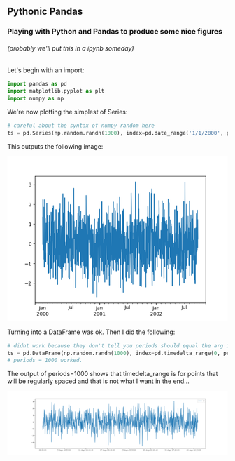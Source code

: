 ## Pythonic Pandas
### Playing with Python and Pandas to produce some nice figures
###### (probably we'll put this in a ipynb someday)

Let's begin with an import:

```python
import pandas as pd
import matplotlib.pyplot as plt
import numpy as np
```

We're now plotting the simplest of Series:

```python
# careful about the syntax of numpy random here
ts = pd.Series(np.random.randn(1000), index=pd.date_range('1/1/2000', periods=1000))
```

This outputs the following image:

![Image](https://github.com/nfilipov/PythonEmProgresso/blob/master/figures/Figure_1.png?raw=true)

Turning into a DataFrame was ok. Then I did the following:

```python
# didnt work because they don't tell you periods should equal the arg in random.randn!!
ts = pd.DataFrame(np.random.randn(1000), index=pd.timedelta_range(0, periods=10, freq='H'))
# periods = 1000 worked.
```

The output of periods=1000 shows that timedelta_range is for points that will be regularly spaced and that is not what I want in the end...

![figure2](https://github.com/nfilipov/PythonEmProgresso/blob/master/figures/Figure_2.png?raw=true)